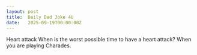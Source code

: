 ```yaml
---
layout: post
title:  Daily Dad Joke 4U
date:   2025-09-19T00:00:00Z
---
```

Heart attack When is the worst possible time to have a heart attack? When you are playing Charades.
